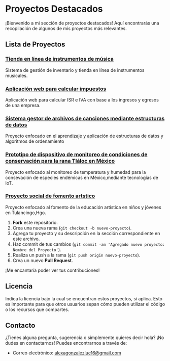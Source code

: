# Proyectos Destacados

¡Bienvenido a mi sección de proyectos destacados! Aquí encontrarás una recopilación de algunos de mis proyectos más relevantes.

## Lista de Proyectos

### [Tienda en línea de instrumentos de música](https://github.com/alexaMcFly/Portafolio/tree/main/Proyectos%20destacados/tiendaMusica)
Sistema de gestión de inventario y tienda en línea de instrumentos musicales.

### [Aplicación web para calcular impuestos](https://github.com/alexaMcFly/Portafolio/tree/main/Proyectos%20destacados/Calcualdora%20de%20impuestos/impuestos/P%C3%A1gina%20de%20inicio)
Aplicación web para calcular ISR e IVA con base a los ingresos y egresos de una empresa.

### [Sistema gestor de archivos de canciones mediante estructuras de datos](https://github.com/alexaMcFly/Portafolio/tree/main/Proyectos%20destacados/gestorArchivosMusica)
Proyecto enfocado en el aprendizaje y aplicación de estructuras de datos y algoritmos de ordenamiento

### [Prototipo de dispositivo de monitoreo de condiciones de conservación para la rana Tláloc en México](https://github.com/MonicaMMartinezV/Ambientum)
Proyecto enfocado al monitoreo de temperatura y humedad para la consevación de especies endémicas en México,mediante tecnologías de IoT.

### [Proyecto social de fomento artstico](https://drive.google.com/drive/folders/1qyHe9t9WpY45eCh0RNqVXehcM078U0xV)
Proyecto enfocado al fomento de la educación artística en niños y jóvenes en Tulancingo,Hgo.

1. **Fork** este repositorio.
2. Crea una nueva rama (`git checkout -b nuevo-proyecto`).
3. Agrega tu proyecto y su descripción en la sección correspondiente en este archivo.
4. Haz commit de tus cambios (`git commit -am 'Agregado nuevo proyecto: Nombre del Proyecto'`).
5. Realiza un push a la rama (`git push origin nuevo-proyecto`).
6. Crea un nuevo **Pull Request**.

¡Me encantaría poder ver tus contribuciones!

## Licencia

Indica la licencia bajo la cual se encuentran estos proyectos, si aplica. Esto es importante para que otros usuarios sepan cómo pueden utilizar el código o los recursos que compartes.

## Contacto

¿Tienes alguna pregunta, sugerencia o simplemente quieres decir hola? ¡No dudes en contactarnos! Puedes encontrarnos a través de:

- Correo electrónico: alexagonzalezluc16@gmail.com
